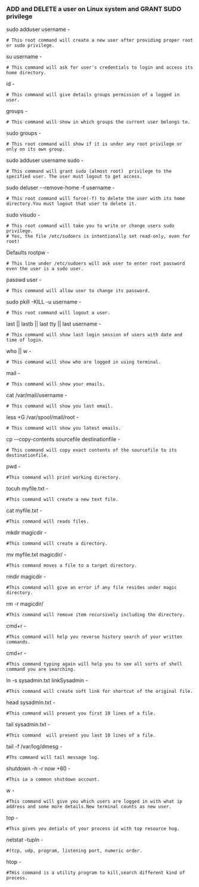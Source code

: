 
### ADD and  DELETE a user on Linux system and GRANT SUDO privilege ###

sudo adduser username -
	
	# This root command will create a new user after providing proper root or sudo privilege.

su username -
	
	# This command will ask for user's credentials to login and access its home directory.

id -
	
	# This command will give details groups permission of a logged in user.

groups -     
	
	# This command will show in which groups the current user belongs to.

sudo groups -
	
	# This root command will show if it is under any root privilege or only on its own group.

sudo adduser username sudo - 
	
	# This command will grant sudo (almost root)  privilege to the specified user. The user must logout to get access.

sudo deluser --remove-home -f username -
	
	# This root command will force(-f) to delete the user with its home directory.You must logout that user to delete it.

sudo visudo -
	
	# This root command will take you to write or change users sudo privilege. 
	# Yes, the file /etc/sudoers is intentionally set read-only, even for root! 

Defaults rootpw -
	
	# This line under /etc/sudoers will ask user to enter root password even the user is a sudo user.

passwd user -
	
	# This command will allow user to change its password.

sudo pkill -KILL -u username -
	
	# This root command will logout a user.

last || lastb || last tty || last username -
	
	# This command will show last login session of users with date and time of login.

who || w -
	
	# This command will show who are logged in using terminal.

mail -

	# This command will show your emails.

cat /var/mail/username -
	
	# This command will show you last email.

less +G /var/spool/mail/root -
	
	# This command will show you latest emails.

cp --copy-contents sourcefile destinationfile -

	# This command will copy exact contents of the sourcefile to its destinationfile.

pwd - 

	#This command will print working directory.

tocuh myfile.txt - 

	#This command will create a new text file.

cat myfile.txt -

	#This command will reads files.

mkdir magicdir -
		
	#This command will create a directory.

mv myfile.txt magicdir/ -

	#This command moves a file to a target directory.

rmdir magicdir -

	#This command will give an error if any file resides under magic directory.

rm -r magicdir/ 

	#This command will remove item recursively including the directory.

cmd+r -

	#This command will help you reverse history search of your written commands.

cmd+r -

	#This command typing again will help you to see all sorts of shell command you are searching.

ln -s sysadmin.txt linkSysadmin -
	
	#This command will create soft link for shortcut of the original file.

head sysadmin.txt -

	#This command will present you first 10 lines of a file.

tail sysadmin.txt -

	#This command  will present you last 10 lines of a file.

tail -f /var/log/dmesg -

	#Ths command will tail message log.

shutdown -h -r now +60 -

	#This ia a common shutdown account.

w -

	#This command will give you which users are logged in with what ip address and some more details.New terminal counts as new user.

top -

	#This gives you detials of your process id with top resource hog.

netstat -tupln -
	
	#(tcp, udp, program, listening port, numeric order.

htop -

	#THis command is a utility program to kill,search different kind of process.

	

